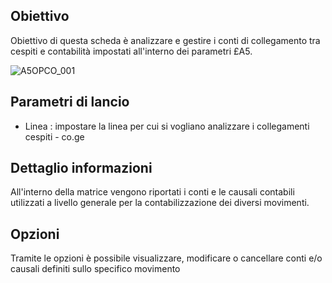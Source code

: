 ## Obiettivo
Obiettivo di questa scheda è analizzare e gestire i conti di collegamento tra cespiti e contabilità impostati all'interno dei parametri £A5.

![A5OPCO_001](http://localhost:3000/immagini/MBDOC_SCH-A5OPCO_CO1/A5OPCO_001.png)
## Parametri di lancio

 * Linea :  impostare la linea per cui si vogliano analizzare i collegamenti cespiti - co.ge

## Dettaglio informazioni
All'interno della matrice vengono riportati i conti e le causali contabili utilizzati a livello generale per la contabilizzazione dei diversi movimenti.

## Opzioni
Tramite le opzioni è possibile visualizzare, modificare o cancellare conti e/o causali definiti sullo specifico movimento




